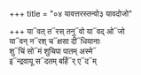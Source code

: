 +++
title = "०४ यावत्तरस्तन्वो३ यावदोजो"

+++
या᳓वत् त᳓रस् तनु᳓वो या᳓वद् ओ᳓जो  
या᳓वन् न᳓रश् च᳓क्षसा दी᳓धियानाः  
शु᳓चिं सो᳓मं शुचिपा पातम् अस्मे᳓  
इ᳓न्द्रवायू स᳓दतम् बर्हि᳓र् ए᳓द᳓म्